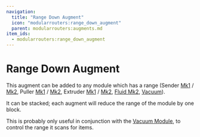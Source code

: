 ```yaml
---
navigation:
  title: "Range Down Augment"
  icon: "modularrouters:range_down_augment"
  parent: modularrouters:augments.md
item_ids:
  - modularrouters:range_down_augment
---
```


# Range Down Augment

This augment can be added to any module which has a range (Sender [Mk1](../sender_1.md) / [Mk2](../sender_2.md), Puller [Mk1](../puller_1.md) / [Mk2](../puller_2.md), Extruder [Mk1](../extruder_1.md) / [Mk2](../extruder_2.md), [Fluid Mk2](../fluid_2.md), [Vacuum](../vacuum.md)).

It can be stacked; each augment will reduce the range of the module by one block.

This is probably only useful in conjunction with the [Vacuum Module](../vacuum.md), to control the range it scans for items.



<Recipe id="modularrouters:range_down_augment" />

<Recipe id="modularrouters:range_down_from_up" />

